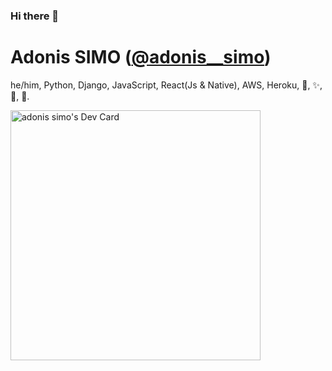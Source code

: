 ### Hi there 👋

<!--
**simo97/simo97** is a ✨ _special_ ✨ repository because its `README.md` (this file) appears on your GitHub profile.

Here are some ideas to get you started:

- 🔭 I’m currently working on ...
- 🌱 I’m currently learning ...
- 👯 I’m looking to collaborate on ...
- 🤔 I’m looking for help with ...
- 💬 Ask me about ...
- 📫 How to reach me: ...
- 😄 Pronouns: ...
- ⚡ Fun fact: ...
-->
# Adonis SIMO (<a href="https://twitter.com/adonis__simo">@adonis__simo</a>)
he/him, Python, Django, JavaScript, React(Js & Native), AWS, Heroku, 🏀, ✨, 💪, 🏃.

<!-- <hr>

## GitHub Stats

![Adonis SIMO's GitHub stats](https://github-readme-stats.vercel.app/api?username=simo97&show_icons=&private_count=true)
[![Top Languages](https://github-readme-stats.vercel.app/api/top-langs/?username=simo97&layout=compact)]()

<hr>
 -->

<a href="https://app.daily.dev/adonissimo"><img src="https://api.daily.dev/devcards/e73e2669ce7c4177a901572cd5d75ec9.png?r=ikq" width="400" alt="adonis simo's Dev Card"/></a>
